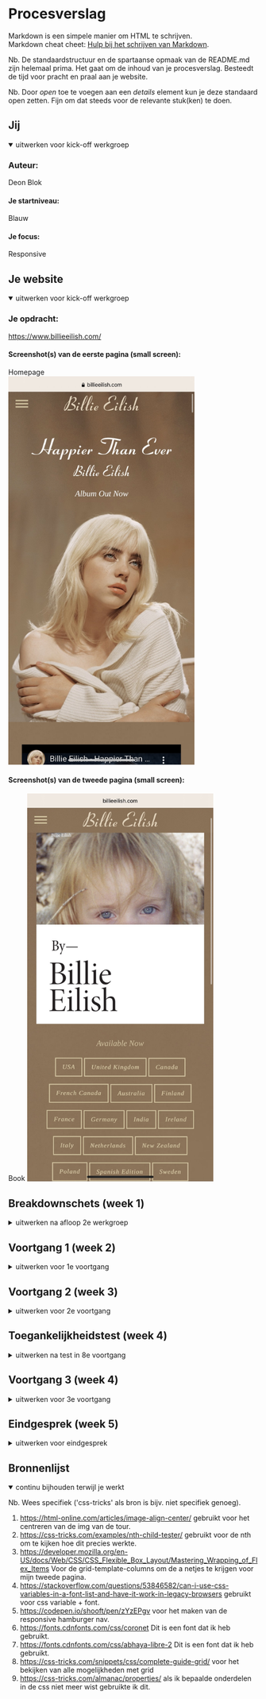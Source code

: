 # Procesverslag
Markdown is een simpele manier om HTML te schrijven.  
Markdown cheat cheet: [Hulp bij het schrijven van Markdown](https://github.com/adam-p/markdown-here/wiki/Markdown-Cheatsheet).

Nb. De standaardstructuur en de spartaanse opmaak van de README.md zijn helemaal prima. Het gaat om de inhoud van je procesverslag. Besteedt de tijd voor pracht en praal aan je website.

Nb. Door *open* toe te voegen aan een *details* element kun je deze standaard open zetten. Fijn om dat steeds voor de relevante stuk(ken) te doen.





## Jij

<details open>
<summary>uitwerken voor kick-off werkgroep</summary>

### Auteur:
Deon Blok

#### Je startniveau:
Blauw

#### Je focus:
Responsive
 
</details>





## Je website

<details open>
<summary>uitwerken voor kick-off werkgroep</summary>

### Je opdracht:
https://www.billieeilish.com/

#### Screenshot(s) van de eerste pagina (small screen): 
Homepage  
<img src="images/screenshot1.jpg" width="375px" alt="Startpagina van de site met de belangrijkste informatie">

#### Screenshot(s) van de tweede pagina (small screen):
Book
<img src="images/screenshot2.jpg" width="375px" alt="pagina over het boek van Billie Eilish">
 
</details>





## Breakdownschets (week 1)

<details>
<summary>uitwerken na afloop 2e werkgroep</summary>

### de hele pagina: 
<img src="images/breakdownschets1.jpg" width="375px" alt="pagina over het boek van Billie Eilish">

### dynamisch deel (bijv menu): 
<img src="images/breakdownschets-menu.jpg" width="375px" alt="breakdownschets dynamisch deel">

</details>





## Voortgang 1 (week 2)

<details>
<summary>uitwerken voor 1e voortgang</summary>

### Stand van zaken
hier dit ging goed & dit was lastig (neem ook screenshots op van delen van je website en code)
<img src="images/siteweek1.jpg" width="375px" alt="deel van site bij 1e voortgang">
<img src="images/csscodeweek1.jpg" width="375px" alt="deel van css bij 1e voortgang">

### Verslag van meeting
hier na afloop snel de uitkomsten van de meeting vastleggen

- padding: .5em verwijderen
- top:0 toevoegen voor de nav
- Goed de bronnen noteren
- achter een font ook de webfonts plaatsen
- max height/width ipv height/width.
- tip! voor kleine stukken een span gebruiken ipv een div.

</details>





## Voortgang 2 (week 3)

<details>
<summary>uitwerken voor 2e voortgang</summary>

### Stand van zaken
Deze week ging opzich best oke! Ik had veel tijd in mijn nav gestoken en geoefend met de opdrachten. Ik vond het maken van de nav wel heel erg lastig
ik heb daarom ook goed gebrukk gemaakt van de codepen. Ik moet ook zorgen dat ik bij blijf zodat ik op het einde niet in de problem ga komen.


### Verslag van meeting
hier na afloop snel de uitkomsten van de meeting vastleggen

- html commenten
- beginnen aan tweede pagina
- lekker zo doorgaan!


</details>





## Toegankelijkheidstest (week 4)

<details>
<summary>uitwerken na test in 8e voortgang</summary>

### Bevindingen
Lijst met je bevindingen die in de test naar voren kwamen:

#### Rode tekst
In de lijst van tourdata zijn de tickets uitverkocht. De tekst is rood. De rode tekst is niet tot nauwelijks te lezen met een oogafwijking. 
Dit los ik op door de rode kleur te vervangen met een donker gele kleur  waardoor het niet meer vel is in vergelijking met de achtergrond.


#### De beige tint is vaag
Ik heb voor bepaalde teksten een beige kleur, deze is niet duidelijk te lezen op de achtergrond kleur voor iemand met een oogafwijking.(met indien nodig een afbeelding)
Dit heb ik op gelost dor de beige kleur iets donkerder te maken en zo het contrast te verbeteren.(met indien nodig een afbeelding)


#### Imgage niet gezien 
Tijdens de VoiceOver op mijn site ontdekte ik dat de image in mijn nav overgeslagen werd. Vervolgens toen ik de toegankelijkheid ging testen door middel van de tab toets head ik precies hetzelfde, de image in de nav werd overgeslagen. Ditga ik oplossen door een button ervan te maken. Zo kan hij wel gezien worden.


</details>





## Voortgang 3 (week 4)

<details>
<summary>uitwerken voor 3e voortgang</summary>

### Stand van zaken
Ik had deze week lekker doorgewerkt aan de site. Ik ben ook al begonnen aan de tweede pagina. Ik vind de site netjes maken nog er lastig, ook werkt mijn nav menu niet helemaal correct, hier moet ik aankomende dagen nog hard aan werken.(neem ook screenshots op van delen van je website en code)
<img src="images/screenshot.homepage2.png" width="375px" alt="homepage voortgang 3">
<img src="images/screenshothomepage2.1.png" width="375px" alt="homepage 2 voortgang 3">

### Agenda voor meeting
samen met je groepje opstellen

| student 1      | student 2          | student 3    | student 4        |
| ---            | ---                | ---          | ---              |
| dit bespreken  | en dit             | en ik dit    | en dan ik dat    |
| en dat ook nog | dit als er tijd is | nog een punt | dit wil ik zeker |
| ...            | ...                | ...          | ...              |


### Verslag van meeting
hier na afloop snel de uitkomsten van de meeting vastleggen

- Css nog netter maken
- Er mogen meer comments in de html gebruikt worden
- Indien extra tijd werken aan de banner afbeelding.

</details>





## Eindgesprek (week 5)

<details>
<summary>uitwerken voor eindgesprek</summary>

### Stand van zaken
De laatste dagen vond ik erg lastig, ik wilde nog van alles aanpassen en veel dinbgen zaten tegen. Ook had ik nog een andere deadline waardoor ik enorm veel stress kreeg. Uiteindelijk na heel veel moeite en tijd is het mij toch gelukt. Zie hieronder het resultaat.

### Screenshot(s)
<img src="images/eindresultaattop.png" width="375px" alt="eindresultaatbovenaan">
<img src="images/eindresultaat1.1.png" width="375px" alt="eindresultaat1.1">
<img src="images/eindresultaatfooter1.png" width="375px" alt="eindresultaatfooter">
<img src="images/eindresultaatpage2.png" width="375px" alt="eindresultaatpage 2">
</details>





## Bronnenlijst

<details open>
<summary>continu bijhouden terwijl je werkt</summary>

Nb. Wees specifiek ('css-tricks' als bron is bijv. niet specifiek genoeg).

1. https://html-online.com/articles/image-align-center/ gebruikt voor het centreren van de img van de tour.
2. https://css-tricks.com/examples/nth-child-tester/ gebruikt voor de nth om te kijken hoe dit precies werkte. 
3.  https://developer.mozilla.org/en-US/docs/Web/CSS/CSS_Flexible_Box_Layout/Mastering_Wrapping_of_Flex_Items  Voor de grid-template-columns om de a netjes te krijgen voor mijn tweede pagina.
4. https://stackoverflow.com/questions/53846582/can-i-use-css-variables-in-a-font-list-and-have-it-work-in-legacy-browsers gebruikt voor css variable + font.
5. https://codepen.io/shooft/pen/zYzEPgv voor het maken van de responsive hamburger nav.
6. https://fonts.cdnfonts.com/css/coronet Dit is een font dat ik heb gebruikt.
7. https://fonts.cdnfonts.com/css/abhaya-libre-2 Dit is een font dat ik heb gebruikt.
8. https://css-tricks.com/snippets/css/complete-guide-grid/ voor het bekijken van alle mogelijkheden met grid
9. https://css-tricks.com/almanac/properties/ als ik bepaalde onderdelen in de css niet meer wist gebruikte ik dit.

</details>